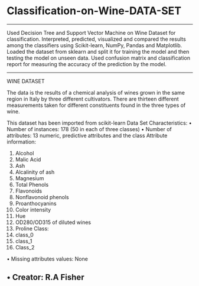 # Classification-on-Wine-DATA-SET
------------------------------------------------------------------------------------------------------------------------------
Used Decision Tree and Support Vector Machine on Wine Dataset for classification. Interpreted, predicted, visualized and compared the 
results among the classifiers using Scikit-learn, NumPy, Pandas and Matplotlib. 
Loaded the dataset from sklearn and split it for training the model and then testing the model on unseen data.
Used confusion matrix and classification report for measuring the accuracy of the prediction by the model.

----------------------------------------------------------------------------------------------------------------------------------
WINE DATASET

The data is the results of a chemical analysis of wines grown in the same region in Italy by three different cultivators. 
There are thirteen different measurements taken for different constituents found in the three types of wine.

This dataset has been imported from scikit-learn
Data Set Characteristics:
  •	Number of instances: 178 (50 in each of three classes)
  •	Number of attributes: 13 numeric, predictive attributes and the class
Attribute information:
  1.	Alcohol
  2.	Malic Acid
  3.	Ash
  4.	Alcalinity of ash
  5.	Magnesium
  6.	Total Phenols
  7.	Flavonoids
  8.	Nonflavonoid phenols
  9.	Proanthocyanins
  10.	Color intensity
  11.	Hue
  12.	OD280/OD315 of diluted wines
  13.	Proline
Class: 
1.	 class_0
2.	 class_1
3.	 Class_2

•	Missing attributes values: None

•	Creator: R.A Fisher
------------------------------------------------------------------------------------------------------------




